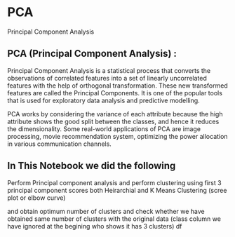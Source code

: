 # PCA
Principal Component Analysis

## **PCA (Principal Component Analysis) :**

Principal Component Analysis is a statistical process that converts the observations of correlated features into a set of linearly uncorrelated features with the help of orthogonal transformation. These new transformed features are called the Principal Components. It is one of the popular tools that is used for exploratory data analysis and predictive modelling.

PCA works by considering the variance of each attribute because the high attribute shows the good split between the classes, and hence it reduces the dimensionality. Some real-world applications of PCA are image processing, movie recommendation system, optimizing the power allocation in various communication channels.

## **In This Notebook we did the following**
Perform Principal component analysis and perform clustering using first 3 principal component scores both Heirarchial and K Means Clustering (scree plot or elbow curve)

and obtain optimum number of clusters and check whether we have obtained same number of clusters with the original data (class column we have ignored at the begining who shows it has 3 clusters) df
